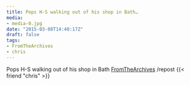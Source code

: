 ```yaml
---
title: Pops H-S walking out of his shop in Bath…
media:
- media-0.jpg
date: "2015-03-08T14:40:17Z"
draft: false
tags:
- FromTheArchives
- chris
---
```

Pops H-S walking out of his shop in Bath [FromTheArchives](/tags/fromthearchives) /repost {{< friend "chris" >}}
